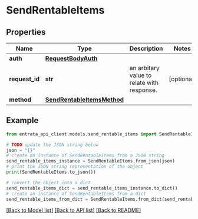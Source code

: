 # SendRentableItems


## Properties

Name | Type | Description | Notes
------------ | ------------- | ------------- | -------------
**auth** | [**RequestBodyAuth**](RequestBodyAuth.md) |  | 
**request_id** | **str** | an arbitary value to relate with response. | [optional] 
**method** | [**SendRentableItemsMethod**](SendRentableItemsMethod.md) |  | 

## Example

```python
from entrata_api_client.models.send_rentable_items import SendRentableItems

# TODO update the JSON string below
json = "{}"
# create an instance of SendRentableItems from a JSON string
send_rentable_items_instance = SendRentableItems.from_json(json)
# print the JSON string representation of the object
print(SendRentableItems.to_json())

# convert the object into a dict
send_rentable_items_dict = send_rentable_items_instance.to_dict()
# create an instance of SendRentableItems from a dict
send_rentable_items_from_dict = SendRentableItems.from_dict(send_rentable_items_dict)
```
[[Back to Model list]](../README.md#documentation-for-models) [[Back to API list]](../README.md#documentation-for-api-endpoints) [[Back to README]](../README.md)


